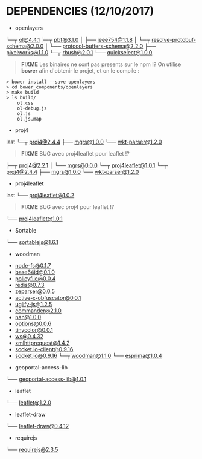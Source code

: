 # DEPENDENCIES (12/10/2017)

* openlayers

└─┬ ol@4.4.1
  ├─┬ pbf@3.1.0
  │ ├── ieee754@1.1.8
  │ └─┬ resolve-protobuf-schema@2.0.0
  │   └── protocol-buffers-schema@2.2.0
  ├── pixelworks@1.1.0
  └─┬ rbush@2.0.1
    └── quickselect@1.0.0

> **FIXME**
Les binaires ne sont pas presents sur le npm !?
On utilise **bower** afin d'obtenir le projet, et on le compile :
```
> bower install --save openlayers
> cd bower_components/openlayers
> make build
> ls build/
    ol.css  
    ol-debug.js  
    ol.js
    ol.js.map

```

* proj4

last
└─┬ proj4@2.4.4
  ├── mgrs@1.0.0
  └── wkt-parser@1.2.0

> **FIXME**
BUG avec proj4leaflet pour leaflet !?

├─┬ proj4@2.2.1
│ └── mgrs@0.0.0
└─┬ proj4leaflet@1.0.1
  └─┬ proj4@2.4.4
    ├── mgrs@1.0.0
    └── wkt-parser@1.2.0

* proj4leaflet

last
└── proj4leaflet@1.0.2

> **FIXME**
BUG avec proj4 pour leaflet !?

└── proj4leaflet@1.0.1

* Sortable

└── sortablejs@1.6.1

* woodman

- node-fs@0.1.7
- base64id@0.1.0
- policyfile@0.0.4
- redis@0.7.3
- zeparser@0.0.5
- active-x-obfuscator@0.0.1
- uglify-js@1.2.5
- commander@2.1.0
- nan@1.0.0
- options@0.0.6
- tinycolor@0.0.1
- ws@0.4.32
- xmlhttprequest@1.4.2
- socket.io-client@0.9.16
- socket.io@0.9.16
└─┬ woodman@1.1.0
  └── esprima@1.0.4

* geoportal-access-lib

└── geoportal-access-lib@1.0.1

* leaflet

└── leaflet@1.2.0

* leaflet-draw

└── leaflet-draw@0.4.12

* requirejs

└── requirejs@2.3.5
